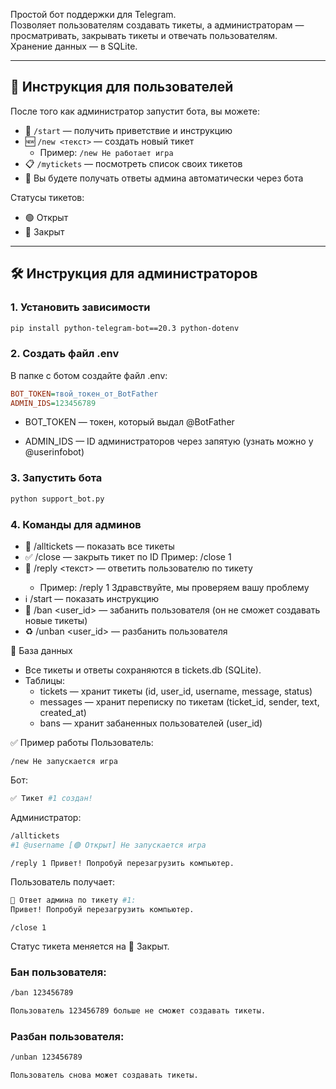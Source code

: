 Простой бот поддержки для Telegram.  
Позволяет пользователям создавать тикеты, а администраторам — просматривать, закрывать тикеты и отвечать пользователям.  
Хранение данных — в SQLite.

---

## 📖 Инструкция для пользователей

После того как администратор запустит бота, вы можете:

- 👋 `/start` — получить приветствие и инструкцию
- 🆕 `/new <текст>` — создать новый тикет  
  - Пример: `/new Не работает игра`
- 📋 `/mytickets` — посмотреть список своих тикетов  
- 💬 Вы будете получать ответы админа автоматически через бота

Статусы тикетов:
- 🟢 Открыт  
- 🔴 Закрыт

---

## 🛠️ Инструкция для администраторов

### 1. Установить зависимости
```bash
pip install python-telegram-bot==20.3 python-dotenv
```

### 2. Создать файл .env
В папке с ботом создайте файл .env:
```ini
BOT_TOKEN=твой_токен_от_BotFather
ADMIN_IDS=123456789
```
- BOT_TOKEN — токен, который выдал @BotFather

- ADMIN_IDS — ID администраторов через запятую (узнать можно у @userinfobot)

### 3. Запустить бота
```bash
python support_bot.py
```

### 4. Команды для админов
- 📄 /alltickets — показать все тикеты
- ✅ /close <id> — закрыть тикет по ID
  Пример: /close 1
- 💬 /reply <id> <текст> — ответить пользователю по тикету
  - Пример: /reply 1 Здравствуйте, мы проверяем вашу проблему
- ℹ️ /start — показать инструкцию
- 🚫 /ban <user_id> — забанить пользователя (он не сможет создавать новые тикеты)
- ♻️ /unban <user_id> — разбанить пользователя

📂 База данных
- Все тикеты и ответы сохраняются в tickets.db (SQLite).
- Таблицы:
  - tickets — хранит тикеты (id, user_id, username, message, status)
  - messages — хранит переписку по тикетам (ticket_id, sender, text, created_at)
  - bans — хранит забаненных пользователей (user_id)

✅ Пример работы
Пользователь:
```arduino
/new Не запускается игра
```
Бот:
```bash
✅ Тикет #1 создан!
```
Администратор:
```bash
/alltickets
#1 @username [🟢 Открыт] Не запускается игра
```
```bash
/reply 1 Привет! Попробуй перезагрузить компьютер.
```
Пользователь получает:
```bash
💬 Ответ админа по тикету #1:
Привет! Попробуй перезагрузить компьютер.
```
```arduino
/close 1
```
Статус тикета меняется на 🔴 Закрыт.
### Бан пользователя:
```bash
/ban 123456789
```
```bash
Пользователь 123456789 больше не сможет создавать тикеты.
```
### Разбан пользователя:
```bash
/unban 123456789
```
```bash
Пользователь снова может создавать тикеты.
```
